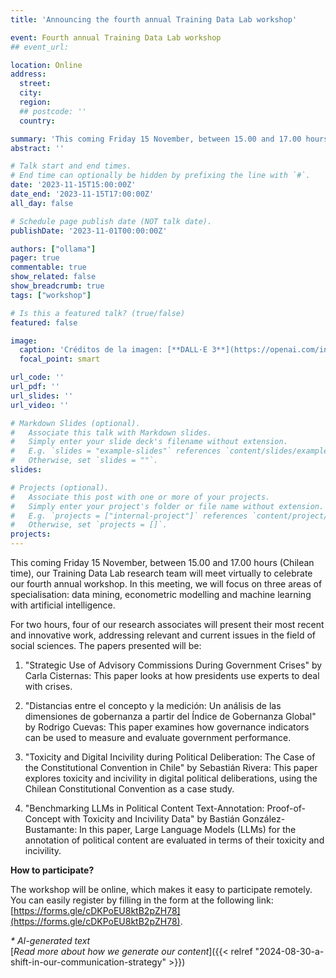 ```yaml
---
title: 'Announcing the fourth annual Training Data Lab workshop'

event: Fourth annual Training Data Lab workshop
## event_url: 

location: Online
address:
  street: 
  city: 
  region: 
  ## postcode: ''
  country: 

summary: 'This coming Friday 15 November, between 15.00 and 17.00 hours (Chilean time), our Training Data Lab research team will meet virtually to celebrate our fourth annual workshop. In this meeting, we will focus on three areas of specialisation: data mining, econometric modelling and machine learning with artificial intelligence.'
abstract: ''

# Talk start and end times.
# End time can optionally be hidden by prefixing the line with `#`.
date: '2023-11-15T15:00:00Z'
date_end: '2023-11-15T17:00:00Z'
all_day: false

# Schedule page publish date (NOT talk date).
publishDate: '2023-11-01T00:00:00Z'

authors: ["ollama"]
pager: true
commentable: true
show_related: false
show_breadcrumb: true
tags: ["workshop"]

# Is this a featured talk? (true/false)
featured: false

image:
  caption: 'Créditos de la imagen: [**DALL·E 3**](https://openai.com/index/dall-e-3/)'
  focal_point: smart

url_code: ''
url_pdf: ''
url_slides: ''
url_video: ''

# Markdown Slides (optional).
#   Associate this talk with Markdown slides.
#   Simply enter your slide deck's filename without extension.
#   E.g. `slides = "example-slides"` references `content/slides/example-slides.md`.
#   Otherwise, set `slides = ""`.
slides:

# Projects (optional).
#   Associate this post with one or more of your projects.
#   Simply enter your project's folder or file name without extension.
#   E.g. `projects = ["internal-project"]` references `content/project/deep-learning/index.md`.
#   Otherwise, set `projects = []`.
projects:
---
```


This coming Friday 15 November, between 15.00 and 17.00 hours (Chilean time), our Training Data Lab research team will meet virtually to celebrate our fourth annual workshop. In this meeting, we will focus on three areas of specialisation: data mining, econometric modelling and machine learning with artificial intelligence.

For two hours, four of our research associates will present their most recent and innovative work, addressing relevant and current issues in the field of social sciences. The papers presented will be:

1. "Strategic Use of Advisory Commissions During Government Crises" by Carla Cisternas: This paper looks at how presidents use experts to deal with crises.

2. "Distancias entre el concepto y la medición: Un análisis de las dimensiones de gobernanza a partir del Índice de Gobernanza Global" by Rodrigo Cuevas: This paper examines how governance indicators can be used to measure and evaluate government performance.

3. "Toxicity and Digital Incivility during Political Deliberation: The Case of the Constitutional Convention in Chile" by Sebastián Rivera: This paper explores toxicity and incivility in digital political deliberations, using the Chilean Constitutional Convention as a case study.

4. "Benchmarking LLMs in Political Content Text-Annotation: Proof-of-Concept with Toxicity and Incivility Data" by Bastián González-Bustamante: In this paper, Large Language Models (LLMs) for the annotation of political content are evaluated in terms of their toxicity and incivility.

**How to participate?**

The workshop will be online, which makes it easy to participate remotely. You can easily register by filling in the form at the following link: [https://forms.gle/cDKPoEU8ktB2pZH78](https://forms.gle/cDKPoEU8ktB2pZH78). 

_* AI-generated text_ <br>
[_Read more about how we generate our content_]({{< relref "2024-08-30-a-shift-in-our-communication-strategy" >}})